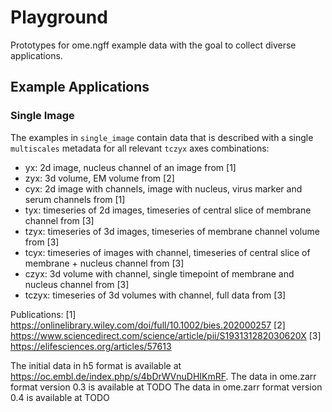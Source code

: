 # Playground

Prototypes for ome.ngff example data with the goal to collect diverse applications.

## Example Applications

### Single Image

The examples in `single_image` contain data that is described with a single `multiscales` metadata for all relevant `tczyx` axes combinations:
- yx: 2d image, nucleus channel of an image from [1]
- zyx: 3d volume, EM volume from [2]
- cyx: 2d image with channels, image with nucleus, virus marker and serum channels from [1]
- tyx: timeseries of 2d images, timeseries of central slice of membrane channel from [3]
- tzyx: timeseries of 3d images, timeseries of membrane channel volume from [3]
- tcyx: timeseries of images with channel, timeseries of central slice of membrane + nucleus channel from [3]
- czyx: 3d volume with channel, single timepoint of membrane and nucleus channel from [3]
- tczyx: timeseries of 3d volumes with channel, full data from [3]

Publications:
[1] https://onlinelibrary.wiley.com/doi/full/10.1002/bies.202000257
[2] https://www.sciencedirect.com/science/article/pii/S193131282030620X
[3] https://elifesciences.org/articles/57613

The initial data in h5 format is available at https://oc.embl.de/index.php/s/4bDrWVnuDHIKmRF. 
The data in ome.zarr format version 0.3 is available at TODO
The data in ome.zarr format version 0.4 is available at TODO
